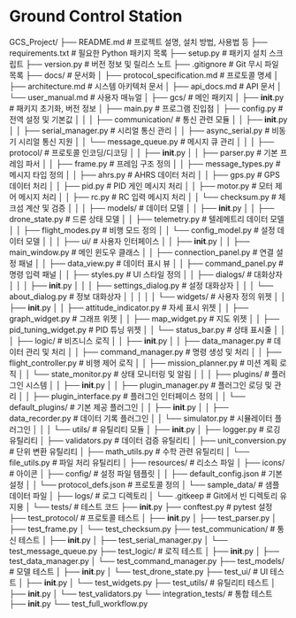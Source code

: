 # Ground Control Station 
GCS_Project/
├── README.md                     # 프로젝트 설명, 설치 방법, 사용법 등
├── requirements.txt              # 필요한 Python 패키지 목록
├── setup.py                      # 패키지 설치 스크립트
├── version.py                    # 버전 정보 및 릴리스 노트
├── .gitignore                    # Git 무시 파일 목록
├── docs/                         # 문서화
│   ├── protocol_specification.md # 프로토콜 명세
│   ├── architecture.md           # 시스템 아키텍처 문서
│   ├── api_docs.md               # API 문서
│   └── user_manual.md            # 사용자 매뉴얼
│
├── gcs/                          # 메인 패키지
│   ├── __init__.py               # 패키지 초기화, 버전 정보
│   ├── main.py                   # 프로그램 진입점
│   ├── config.py                 # 전역 설정 및 기본값
│   │
│   ├── communication/            # 통신 관련 모듈
│   │   ├── __init__.py
│   │   ├── serial_manager.py     # 시리얼 통신 관리
│   │   ├── async_serial.py       # 비동기 시리얼 통신 지원
│   │   └── message_queue.py      # 메시지 큐 관리
│   │
│   ├── protocol/                 # 프로토콜 인코딩/디코딩
│   │   ├── __init__.py
│   │   ├── parser.py             # 기본 프레임 파서
│   │   ├── frame.py              # 프레임 구조 정의
│   │   ├── message_types.py      # 메시지 타입 정의
│   │   ├── ahrs.py               # AHRS 데이터 처리
│   │   ├── gps.py                # GPS 데이터 처리
│   │   ├── pid.py                # PID 게인 메시지 처리
│   │   ├── motor.py              # 모터 제어 메시지 처리
│   │   ├── rc.py                 # RC 입력 메시지 처리
│   │   └── checksum.py           # 체크섬 계산 및 검증
│   │
│   ├── models/                   # 데이터 모델
│   │   ├── __init__.py
│   │   ├── drone_state.py        # 드론 상태 모델
│   │   ├── telemetry.py          # 텔레메트리 데이터 모델
│   │   ├── flight_modes.py       # 비행 모드 정의
│   │   └── config_model.py       # 설정 데이터 모델
│   │
│   ├── ui/                       # 사용자 인터페이스
│   │   ├── __init__.py
│   │   ├── main_window.py        # 메인 윈도우 클래스
│   │   ├── connection_panel.py   # 연결 설정 패널
│   │   ├── data_view.py          # 데이터 표시 뷰
│   │   ├── command_panel.py      # 명령 입력 패널
│   │   ├── styles.py             # UI 스타일 정의
│   │   ├── dialogs/              # 대화상자
│   │   │   ├── __init__.py
│   │   │   ├── settings_dialog.py  # 설정 대화상자
│   │   │   └── about_dialog.py     # 정보 대화상자
│   │   │
│   │   └── widgets/              # 사용자 정의 위젯
│   │       ├── __init__.py
│   │       ├── attitude_indicator.py  # 자세 표시 위젯
│   │       ├── graph_widget.py        # 그래프 위젯
│   │       ├── map_widget.py          # 지도 위젯
│   │       ├── pid_tuning_widget.py   # PID 튜닝 위젯
│   │       └── status_bar.py          # 상태 표시줄
│   │
│   ├── logic/                    # 비즈니스 로직
│   │   ├── __init__.py
│   │   ├── data_manager.py       # 데이터 관리 및 처리
│   │   ├── command_manager.py    # 명령 생성 및 처리
│   │   ├── flight_controller.py  # 비행 제어 로직
│   │   ├── mission_planner.py    # 미션 계획 로직
│   │   └── state_monitor.py      # 상태 모니터링 및 알림
│   │
│   ├── plugins/                  # 플러그인 시스템
│   │   ├── __init__.py
│   │   ├── plugin_manager.py     # 플러그인 로딩 및 관리
│   │   ├── plugin_interface.py   # 플러그인 인터페이스 정의
│   │   └── default_plugins/      # 기본 제공 플러그인
│   │       ├── __init__.py
│   │       ├── data_recorder.py  # 데이터 기록 플러그인
│   │       └── simulator.py      # 시뮬레이터 플러그인
│   │
│   └── utils/                    # 유틸리티 모듈
│       ├── __init__.py
│       ├── logger.py             # 로깅 유틸리티
│       ├── validators.py         # 데이터 검증 유틸리티
│       ├── unit_conversion.py    # 단위 변환 유틸리티
│       ├── math_utils.py         # 수학 관련 유틸리티
│       └── file_utils.py         # 파일 처리 유틸리티
│
├── resources/                    # 리소스 파일
│   ├── icons/                    # 아이콘
│   ├── config/                   # 설정 파일 템플릿
│   │   ├── default_config.json   # 기본 설정
│   │   └── protocol_defs.json    # 프로토콜 정의
│   └── sample_data/              # 샘플 데이터 파일
│
├── logs/                         # 로그 디렉토리
│   └── .gitkeep                  # Git에서 빈 디렉토리 유지용
│
└── tests/                        # 테스트 코드
    ├── __init__.py
    ├── conftest.py               # pytest 설정
    ├── test_protocol/            # 프로토콜 테스트
    │   ├── __init__.py
    │   ├── test_parser.py
    │   ├── test_frame.py
    │   └── test_checksum.py
    ├── test_communication/       # 통신 테스트
    │   ├── __init__.py
    │   ├── test_serial_manager.py
    │   └── test_message_queue.py
    ├── test_logic/               # 로직 테스트
    │   ├── __init__.py
    │   ├── test_data_manager.py
    │   └── test_command_manager.py
    ├── test_models/              # 모델 테스트
    │   ├── __init__.py
    │   └── test_drone_state.py
    ├── test_ui/                  # UI 테스트
    │   ├── __init__.py
    │   └── test_widgets.py
    ├── test_utils/               # 유틸리티 테스트
    │   ├── __init__.py
    │   └── test_validators.py
    └── integration_tests/        # 통합 테스트
        ├── __init__.py
        └── test_full_workflow.py
